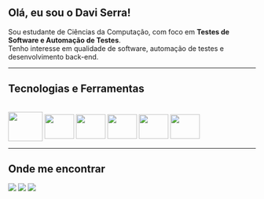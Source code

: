 ## Olá, eu sou o Davi Serra!  

Sou estudante de Ciências da Computação, com foco em **Testes de Software e Automação de Testes**.  
Tenho interesse em qualidade de software, automação de testes e desenvolvimento back-end.  

---

## Tecnologias e Ferramentas
<div style="display: inline_block"><br>
  <img align="center" src="https://cdn.jsdelivr.net/gh/devicons/devicon@latest/icons/java/java-original-wordmark.svg" height="60" width="70" />
  <img align="center" src="https://cdn.jsdelivr.net/gh/devicons/devicon@latest/icons/javascript/javascript-original.svg" height="50" width="60" />
  <img align="center" src="https://cdn.jsdelivr.net/gh/devicons/devicon@latest/icons/cypressio/cypressio-original.svg" height="50" width="60" />
  <img align="center" src="https://cdn.jsdelivr.net/gh/devicons/devicon@latest/icons/postman/postman-original.svg" height="50" width="60" />
  <img align="center" src="https://cdn.jsdelivr.net/gh/devicons/devicon@latest/icons/selenium/selenium-original.svg" height="50" width="60" />
  <img align="center" src="https://cdn.jsdelivr.net/gh/devicons/devicon@latest/icons/git/git-original.svg" height="50" width="60" />
</div>

---

## Onde me encontrar
<div> 
  <a href="https://instagram.com/__davizn" target="_blank"><img src="https://img.shields.io/badge/-Instagram-%23E4405F?style=for-the-badge&logo=instagram&logoColor=white" target="_blank"></a>
  <a href="mailto:daviserrafc@gmail.com"><img src="https://img.shields.io/badge/-Gmail-%23333?style=for-the-badge&logo=gmail&logoColor=white" target="_blank"></a>
  <a href="https://linkedin.com/in/daviizn/" target="_blank"><img src="https://img.shields.io/badge/-LinkedIn-%230077B5?style=for-the-badge&logo=linkedin&logoColor=white" target="_blank"></a>  
</div>